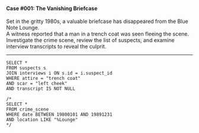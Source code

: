 #### Case #001: The Vanishing Briefcase
Set in the gritty 1980s, a valuable briefcase has disappeared from the Blue Note Lounge.   
A witness reported that a man in a trench coat was seen fleeing the scene.   
Investigate the crime scene, review the list of suspects, and examine interview transcripts to reveal the culprit.

---
```@SQL
SELECT *
FROM suspects s
JOIN interviews i ON s.id = i.suspect_id 
WHERE attire = "trench coat"
AND scar = "left cheek"
AND transcript IS NOT NULL

/*
SELECT *
FROM crime_scene
WHERE date BETWEEN 19800101 AND 19891231
AND location LIKE "%Lounge"
*/
```
